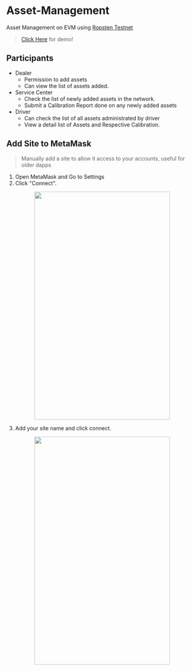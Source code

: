 # Asset-Management
Asset Management on EVM using [Ropsten Testnet](https://ropsten.etherscan.io/) 

> [Click Here](https://papandas.github.io/Asset-Management/) for demo!

## Participants

- Dealer
  - Permission to add assets
  - Can view the list of assets added.
- Service Center
  - Check the list of newly added assets in the network.
  - Submit a Calibration Report done on any newly added assets
- Driver
  - Can check the list of all assets administrated by driver
  - View a detail list of Assets and Respective Calibration.


## Add Site to MetaMask

> Manually add a site to allow it access to your accounts, useful for older dapps

1. Open MetaMask and Go to Settings
2. Click "Connect".

<p align="center">
  <img width="357" height="600" src="https://papandas.github.io/Asset-Management/instructions/2019-11-12_0433.png">
</p>

3. Add your site name and click connect.

<p align="center">
  <img width="357" height="600" src="https://papandas.github.io/Asset-Management/instructions/2019-11-12_0434.png">
</p>